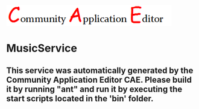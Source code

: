 ![CAE](https://github.com/CAE-Community-Application-Editor/microservice-68/blob/master/img/logo.png)  

MusicService
===================


This service was automatically generated by the Community Application Editor CAE. Please build it by running "ant" and run it by executing the start scripts located in the 'bin' folder.
---------------
